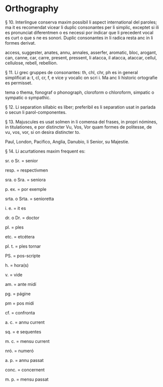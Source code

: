 # Orthography

§ 10. Interlingue conserva maxim possibil li aspect international del paroles; ma it es recomendat vicear li duplic consonantes per li simplic, exceptet si ili es pronunciat diferentmen o es necessi por indicar que li precedent vocal es curt o que s ne es sonori. Duplic consonantes in li radica resta anc in li formes derivat.

access, suggester, anates, annu, annales, asserfer, aromatic, bloc, arogant, can, canne, car, carre, present, pressent, li atacca, il atacca, ataccar, cellul, cellulose, rebell, rebellion.

§ 11. Li grec gruppes de consonantes: th, chl, chr, ph es in general simplificat a: t, cl, cr, f, e vice y vocalic on scri i. Ma anc li historic ortografie es permisset.

tema o thema, fonograf o phonograph, cloroform o chloroform, simpatic o sympatic o sympathic.

§ 12. Li separation sillabic es líber; preferibil es li separation usat in parlada o secun li parol-componentes.

§ 13. Majuscules es usat solmen in li comensa del frases, in propri nómines, in titulationes, e por distincter Vu, Vos, Vor quam formes de politesse, de vu, vos, vor, si on desira distincter to.

Paul, London, Pacifico, Anglia, Danubio, li Senior, su Majestie.

§ 14. Li acurtationes maxim frequent es:

sr. o Sr. = senior

resp. = respectivmen

sra. o Sra. = seniora

p. ex. = por exemple

srta. o Srta. = senioretta

i. e. = it es

dr. o Dr. = doctor

pl. = ples

etc. = etcétera

pl. t. = ples tornar

PS. = pos-scripte

h. = hora(s)

v. = vide

am. = ante midí

pg. = págine

pm = pos midí

cf. = confronta

a. c. = annu current

sq. = e sequentes

m. c. = mensu current

nró. = numeró

a. p. = annu passat

conc. = concernent

m. p. = mensu passat
